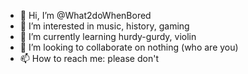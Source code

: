 - 👋 Hi, I’m @What2doWhenBored
- 👀 I’m interested in music, history, gaming
- 🌱 I’m currently learning hurdy-gurdy, violin
- 💞️ I’m looking to collaborate on nothing (who are you)
- 📫 How to reach me: please don't

<!---
What2doWhenBored/What2doWhenBored is a ✨ special ✨ repository because its `README.md` (this file) appears on your GitHub profile.
You can click the Preview link to take a look at your changes.
--->
